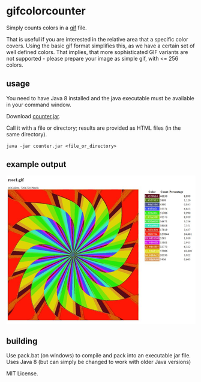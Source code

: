 # gifcolorcounter

Simply counts colors in a [gif](https://en.wikipedia.org/wiki/GIF) file. 

That is useful if you are interested in the relative area that a specific color covers. Using the basic gif format 
simplifies this, as we have a certain set of well defined colors. That implies, that more sophisticated GIF variants 
are not supported - please prepare your image as simple gif, with <= 256 colors. 

## usage

You need to have Java 8 installed and the java executable must be available in your command window.

Download  [counter.jar](https://github.com/alias/gifcolorcounter/raw/master/counter.jar).

Call it with a file or directory; results are provided as HTML files (in the same directory).

    java -jar counter.jar <file_or_directory>

## example output 
![](sample_output.jpg?raw=true)

## building

Use pack.bat (on windows) to compile and pack into an executable jar file. Uses Java 8 (but can simply be changed to work with 
older Java versions)


MIT License.
